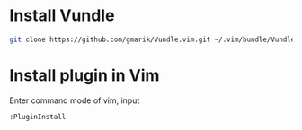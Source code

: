 # Install Vundle

```bash
git clone https://github.com/gmarik/Vundle.vim.git ~/.vim/bundle/Vundle.vim
```

# Install plugin in Vim

Enter command mode of vim, input

```
:PluginInstall
```
